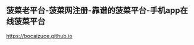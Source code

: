 ## 菠菜老平台-菠菜网注册-靠谱的菠菜平台-手机app在线菠菜平台

<https://bocaizuce.github.io>

<!--
**bocaizuce/bocaizuce** is a ✨ _special_ ✨ repository because its `README.md` (this file) appears on your GitHub profile.

Here are some ideas to get you started:

- 🔭 I’m currently working on ...
- 🌱 I’m currently learning ...
- 👯 I’m looking to collaborate on ...
- 🤔 I’m looking for help with ...
- 💬 Ask me about ...
- 📫 How to reach me: ...
- 😄 Pronouns: ...
- ⚡ Fun fact: ...
-->

